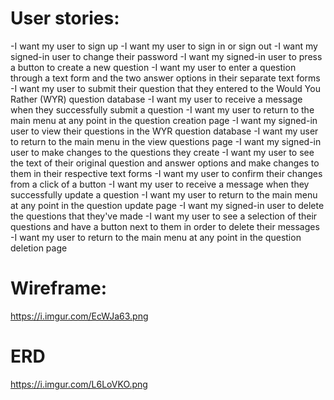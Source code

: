 # User stories:
-I want my user to sign up
-I want my user to sign in or sign out
-I want my signed-in user to change their password
-I want my signed-in user to press a button to create a new question
-I want my user to enter a question through a text form and the two answer options in their separate text forms
-I want my user to submit their question that they entered to the Would You Rather (WYR) question database
-I want my user to receive a message when they successfully submit a question
-I want my user to return to the main menu at any point in the question creation page
-I want my signed-in user to view their questions in the WYR question database
-I want my user to return to the main menu in the view questions page
-I want my signed-in user to make changes to the questions they create
-I want my user to see the text of their original question and answer options and make changes to them in their respective text forms
-I want my user to confirm their changes from a click of a button
-I want my user to receive a message when they successfully update a question
-I want my user to return to the main menu at any point in the question update page
-I want my signed-in user to delete the questions that they've made
-I want my user to see a selection of their questions and have a button next to them in order to delete their messages
-I want my user to return to the main menu at any point in the question deletion page

# Wireframe:
https://i.imgur.com/EcWJa63.png

# ERD
https://i.imgur.com/L6LoVKO.png
